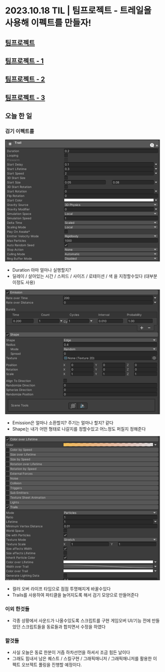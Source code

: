 # 2023.10.18 TIL | 팀프로젝트 - 트레일을 사용해 이펙트를 만들자!

[팀프로젝트](https://github.com/tjdgh7419/Chapter3-3_B07_Project)
---

[팀프로젝트 - 1](https://github.com/KimMaYa1/NBC/tree/main/TIL/10%EC%9B%94/20231013%20TIL%20%ED%8C%80%ED%94%84%EB%A1%9C%EC%A0%9D%ED%8A%B8%20%EC%8B%9C%EC%9E%91)
---
[팀프로젝트 - 2](https://github.com/KimMaYa1/NBC/tree/main/TIL/10%EC%9B%94/20231016%20TIL%20%ED%8C%80%ED%94%84%EB%A1%9C%EC%A0%9D%ED%8A%B8%20-%20%EC%B2%B4%EB%A0%A5%EB%B0%94%20%EC%84%9C%EC%84%9C%ED%9E%88%20%EC%A4%84%EC%9D%B4%EA%B8%B0)
---
[팀프로젝트 - 3](https://github.com/KimMaYa1/NBC/tree/main/TIL/10%EC%9B%94/20231017%20TIL%20%ED%8C%80%ED%94%84%EB%A1%9C%EC%A0%9D%ED%8A%B8%20-)
---

## 오늘 한 일

### 검기 이펙트를 

![Alt text](image.png)
- Duration 아마 얼마나 실행할지?
- 딜레이 / 살아있는 시간 / 스피드 / 사이즈 / 로테이션 / 색 을 지정할수있다 (대부분 이정도 사용)

![Alt text](image-1.png)
- Emission은 얼마나 소환할지? 주기는 얼마나 할지? 같다
- Shape는 내가 어떤 형태로 나갈지를 정할수있고 어느정도 퍼질지 정해준다

![Alt text](image-2.png)

 - 컬러 오버 라이프 타임으로 점점 투명해지게 바꿀수있다
 - Trails를 사용하여 파티클을 늘어지도록 해서 검기 모양으로 만들어준다

### 이외 한것들

- 각종 상황에서 사운드가 나올수있도록 스크립트를 구현 게임오버 UI/기능 전에 만들었던 스크립트들을 동료들과 합치면서 수정을 하였다

### 할것들

- 사실 오늘은 동료 한분이 거즘 하차선언을 하셔서 조금 힘든 날이다
- 그래도 힘내서 남은 퀘스트 / 스킬구현 / 그래픽매니저 / 그래픽매니저를 활용한 이펙트 오브젝트 풀링을 진행할 예정이다.